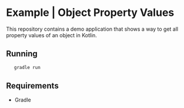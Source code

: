 # Example | Object Property Values
This repository contains a demo application that shows a way to get all property values of an object in Kotlin.

## Running
```sh
   gradle run
```

## Requirements
* Gradle
